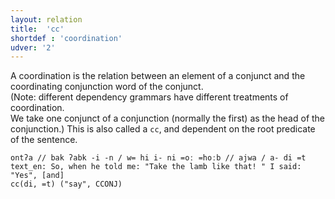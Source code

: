 ```yaml
---
layout: relation
title:  'cc'
shortdef : 'coordination'
udver: '2'
---
```


A coordination is the relation between an element of a conjunct and the coordinating conjunction word of the conjunct.  
(Note: different dependency grammars have different treatments of coordination.  
We take one conjunct of a conjunction (normally the first) as the head of the conjunction.) 
This is also called a `cc`, and dependent on the root predicate of the sentence.

~~~ sdparse
ontʔa // bak ʔabk -i -n / w= hi i- ni =oː =hoːb // ajwa / a- di =t
text_en: So, when he told me: "Take the lamb like that! " I said: "Yes", [and]
cc(di, =t) ("say", CCONJ)
~~~
<!-- Interlanguage links updated So kvě 14 19:03:10 CEST 2022 -->
